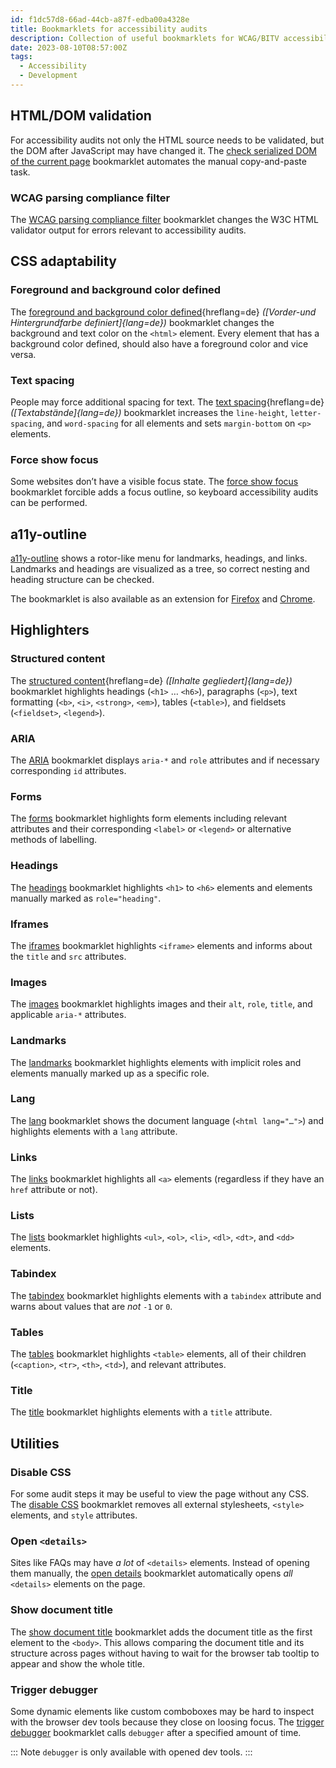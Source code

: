 ```yaml
---
id: f1dc57d8-66ad-44cb-a87f-edba00a4328e
title: Bookmarklets for accessibility audits
description: Collection of useful bookmarklets for WCAG/BITV accessibility audits.
date: 2023-08-10T08:57:00Z
tags:
  - Accessibility
  - Development
---
```


## HTML/DOM validation

For accessibility audits not only the HTML source needs to be validated, but the DOM after JavaScript may have changed it. The [check serialized DOM of the current page](https://validator.w3.org/nu/about.html#extras) bookmarklet automates the manual copy-and-paste task.

### WCAG parsing compliance filter

The [WCAG parsing compliance filter](https://validator.w3.org/nu/about.html#extras) bookmarklet changes the W3C HTML validator output for errors relevant to accessibility audits.

## CSS adaptability

### Foreground and background color defined

The [foreground and background color defined](https://www.bitvtest.de/bitv_test/das_testverfahren_im_detail/werkzeugliste/bookmarklets.html#:~:text=Bookmarklet-,%22Vorder%2Dund%20Hintergrundfarbe%20definiert%22){hreflang=de} _([Vorder-und Hintergrundfarbe definiert]{lang=de})_ bookmarklet changes the background and text color on the `<html>` element. Every element that has a background color defined, should also have a foreground color and vice versa.

### Text spacing

People may force additional spacing for text. The [text spacing](https://www.bitvtest.de/bitv_test/das_testverfahren_im_detail/werkzeugliste/bookmarklets.html#:~:text=Bookmarklet-,%22Textabst%C3%A4nde%22){hreflang=de} _([Textabstände]{lang=de})_ bookmarklet increases the `line-height`, `letter-spacing`, and `word-spacing` for all elements and sets `margin-bottom` on `<p>` elements.

### Force show focus

Some websites don’t have a visible focus state. The [force show focus](https://pauljadam.com/bookmarklets/focus.html) bookmarklet forcible adds a focus outline, so keyboard accessibility audits can be performed.

## a11y-outline

[a11y-outline](https://github.com/xi/a11y-outline) shows a rotor-like menu for landmarks, headings, and links. Landmarks and headings are visualized as a tree, so correct nesting and heading structure can be checked.

The bookmarklet is also available as an extension for [Firefox](https://addons.mozilla.org/firefox/addon/a11y-outline/) and [Chrome](https://addons.mozilla.org/de/firefox/addon/a11y-outline/).

## Highlighters

### Structured content

The [structured content](https://www.bitvtest.de/bitv_test/das_testverfahren_im_detail/werkzeugliste/bookmarklets.html#:~:text=Inhalte%20gegliedert){hreflang=de} _([Inhalte gegliedert]{lang=de})_ bookmarklet highlights headings (`<h1>` … `<h6>`), paragraphs (`<p>`), text formatting (`<b>`, `<i>`, `<strong>`, `<em>`), tables (`<table>`), and fieldsets (`<fieldset>`, `<legend>`).

### ARIA

The [ARIA](https://pauljadam.com/bookmarklets/aria.html) bookmarklet displays `aria-*` and `role` attributes and if necessary corresponding `id` attributes.

### Forms

The [forms](https://pauljadam.com/bookmarklets/forms.html) bookmarklet highlights form elements including relevant attributes and their corresponding `<label>` or `<legend>` or alternative methods of labelling.

### Headings

The [headings](https://pauljadam.com/bookmarklets/headings.html) bookmarklet highlights `<h1>` to `<h6>` elements and elements manually marked as `role="heading"`.

### Iframes

The [iframes](https://pauljadam.com/bookmarklets/iframes.html) bookmarklet highlights `<iframe>` elements and informs about the `title` and `src` attributes.

### Images

The [images](https://pauljadam.com/bookmarklets/images.html) bookmarklet highlights images and their `alt`, `role`, `title`, and applicable `aria-*` attributes.

### Landmarks

The [landmarks](https://pauljadam.com/bookmarklets/landmarks.html) bookmarklet highlights elements with implicit roles and elements manually marked up as a specific role.

### Lang

The [lang](https://www.pauljadam.com/bookmarklets/#:~:text=Lang) bookmarklet shows the document language (`<html lang="…">`) and highlights elements with a `lang` attribute.

### Links

The [links](https://gist.github.com/mvsde/d339346e2c6b38ac37eaccd377cf7b20#file-highlight-links-js) bookmarklet highlights all `<a>` elements (regardless if they have an `href` attribute or not).

### Lists

The [lists](https://pauljadam.com/bookmarklets/lists.html) bookmarklet highlights `<ul>`, `<ol>`, `<li>`, `<dl>`, `<dt>`, and `<dd>` elements.

### Tabindex

The [tabindex](https://pauljadam.com/bookmarklets/tabindex.html) bookmarklet highlights elements with a `tabindex` attribute and warns about values that are _not_ `-1` or `0`.

### Tables

The [tables](https://pauljadam.com/bookmarklets/tables.html) bookmarklet highlights `<table>` elements, all of their children (`<caption>`, `<tr>`, `<th>`, `<td>`), and relevant attributes.

### Title

The [title](https://pauljadam.com/bookmarklets/title.html) bookmarklet highlights elements with a `title` attribute.

## Utilities

### Disable CSS

For some audit steps it may be useful to view the page without any CSS. The [disable CSS](https://gist.github.com/mvsde/d339346e2c6b38ac37eaccd377cf7b20#file-disable-css-js) bookmarklet removes all external stylesheets, `<style>` elements, and `style` attributes.

### Open `<details>`

Sites like FAQs may have _a lot_ of `<details>` elements. Instead of opening them manually, the [open details](https://gist.github.com/mvsde/d339346e2c6b38ac37eaccd377cf7b20#file-open-details-js) bookmarklet automatically opens _all_ `<details>` elements on the page.

### Show document title

The [show document title](https://gist.github.com/mvsde/d339346e2c6b38ac37eaccd377cf7b20#file-show-document-title-js) bookmarklet adds the document title as the first element to the `<body>`. This allows comparing the document title and its structure across pages without having to wait for the browser tab tooltip to appear and show the whole title.

### Trigger debugger

Some dynamic elements like custom comboboxes may be hard to inspect with the browser dev tools because they close on loosing focus. The [trigger debugger](https://gist.github.com/mvsde/d339346e2c6b38ac37eaccd377cf7b20#file-trigger-debugger-js) bookmarklet calls `debugger` after a specified amount of time.

::: Note
`debugger` is only available with opened dev tools.
:::

